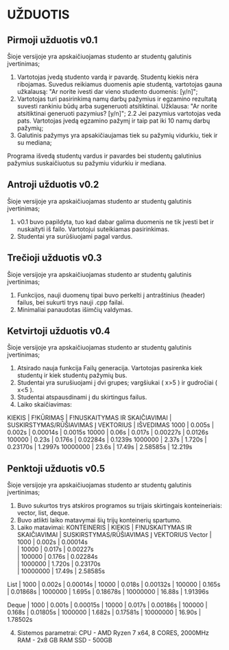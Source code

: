 # UŽDUOTIS

## Pirmoji užduotis v0.1
Šioje versijoje yra apskaičiuojamas studento ar studentų galutinis įvertinimas;
1. Vartotojas įvedą studento vardą ir pavardę. Studentų kiekis nėra ribojamas. Suvedus reikiamus duomenis apie studentą, vartotojas gauna užkalausą: "Ar norite ivesti dar vieno studento duomenis: [y/n]";
2. Vartotojas turi pasirinkimą namų darbų pažymius ir egzamino rezultatą suvesti rankiniu būdų arba sugeneruoti atsitiktinai. Užklausa:  "Ar norite atsitiktinai generuoti pazymius? [y/n]";
  2.2 Jei pazymius vartotojas veda pats. Vartotojas įvedą egzamino pažymį ir taip pat iki 10 namų darbų pažymių;
3. Galutinis pažymys yra apsakičiaujamas tiek su pažymių vidurkiu, tiek ir su mediana;

Programa išvedą studentų vardus ir pavardes bei studentų galutinius pažymius suskaičiuotus su pažymiu vidurkiu ir mediana.

## Antroji užduotis v0.2
Šioje versijoje yra apskaičiuojamas studento ar studentų galutinis įvertinimas;
1. v0.1 buvo papildyta, tuo kad dabar galima duomenis ne tik įvesti bet ir nuskaityti iš failo. Vartotojui suteikiamas pasirinkimas.
2. Studentai yra surūšiuojami pagal vardus.

## Trečioji užduotis v0.3
Šioje versijoje yra apskaičiuojamas studento ar studentų galutinis įvertinimas;
1. Funkcijos, nauji duomenų tipai buvo perkelti į antraštinius (header) failus, bei sukurti trys nauji .cpp failai.
2. Minimaliai panaudotas išimčių valdymas.

## Ketvirtoji užduotis v0.4
Šioje versijoje yra apskaičiuojamas studento ar studentų galutinis įvertinimas;
1. Atsirado nauja funkcija Failų generacija. Vartotojas pasirenka kiek studentų ir kiek studentų pažymių bus.
2. Studentai yra surušiuojami į dvi grupes; vargšiukai ( x>5 ) ir gudročiai ( x<5 ).
3. Studentai atspausdinami į du skirtingus failus.
4. Laiko skaičiavimas:

KIEKIS   | F!KŪRIMAS | F!NUSKAITYMAS IR SKAIČIAVIMAI | SUSKIRSTYMAS/RŪŠIAVIMAS Į VEKTORIUS | IŠVEDIMAS
1000     | 0.005s    | 0.002s                        | 0.00014s                            | 0.0015s
10000    | 0.06s     | 0.017s                        | 0.00227s                            | 0.0126s
100000   | 0.23s     | 0.176s                        | 0.02284s                            | 0.1239s
1000000  | 2.37s     | 1.720s                        | 0.23170s                            | 1.2997s
10000000 | 23.6s     | 17.49s                        | 2.58585s                            | 12.219s

## Penktoji užduotis v0.5
Šioje versijoje yra apskaičiuojamas studento ar studentų galutinis įvertinimas;
1. Buvo sukurtos trys atskiros programos su trijais skirtingais konteineriais: vector, list, deque.
2. Buvo atlikti laiko matavymai šių trijų konteinerių spartumo.
3. Laiko matavimai:
KONTEINERIS | KIEKIS   | F!NUSKAITYMAS IR SKAIČIAVIMAI | SUSKIRSTYMAS/RŪŠIAVIMAS Į VEKTORIUS
 Vector     | 1000     | 0.002s                        | 0.00014s                 
            | 10000    | 0.017s                        | 0.00227s                
            | 100000   | 0.176s                        | 0.02284s                
            | 1000000  | 1.720s                        | 0.23170s                
            | 10000000 | 17.49s                        | 2.58585s 
            
 List       | 1000     | 0.002s                        | 0.00014s 
            | 10000    | 0.018s                        | 0.00132s
            | 100000   | 0.165s                        | 0.01868s
            | 1000000  | 1.695s                        | 0.18678s
            | 10000000 | 16.88s                        | 1.91396s
            
Deque       | 1000     | 0.001s                        | 0.00015s
            | 10000    | 0.017s                        | 0.00186s
            | 100000   | 0.168s                        | 0.01805s
            | 1000000  | 1.682s                        | 0.17581s
            | 10000000 | 16.90s                        | 1.78502s
           
4. Sistemos parametrai:
CPU - AMD Ryzen 7 x64, 8 CORES, 2000MHz
RAM - 2x8 GB RAM
SSD - 500GB
